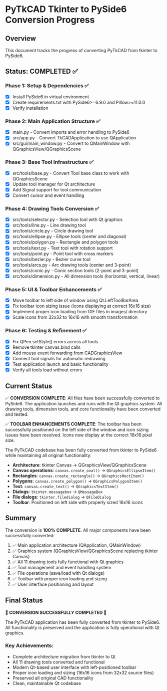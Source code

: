 # PyTkCAD Tkinter to PySide6 Conversion Progress

## Overview
This document tracks the progress of converting PyTkCAD from tkinter to PySide6.

## Status: **COMPLETED** ✅

### Phase 1: Setup & Dependencies ✅
- [x] Install PySide6 in virtual environment
- [x] Create requirements.txt with PySide6>=6.9.0 and Pillow>=11.0.0
- [x] Verify installation

### Phase 2: Main Application Structure ✅
- [x] main.py - Convert imports and error handling to PySide6
- [x] src/app.py - Convert TkCADApplication to use QApplication
- [x] src/gui/main_window.py - Convert to QMainWindow with QGraphicsView/QGraphicsScene

### Phase 3: Base Tool Infrastructure ✅
- [x] src/tools/base.py - Convert Tool base class to work with QGraphicsScene
- [x] Update tool manager for Qt architecture
- [x] Add Signal support for tool communication
- [x] Convert cursor and event handling

### Phase 4: Drawing Tools Conversion ✅
- [x] src/tools/selector.py - Selection tool with Qt graphics
- [x] src/tools/line.py - Line drawing tool
- [x] src/tools/circle.py - Circle drawing tool  
- [x] src/tools/ellipse.py - Ellipse tools (center and diagonal)
- [x] src/tools/polygon.py - Rectangle and polygon tools
- [x] src/tools/text.py - Text tool with rotation support
- [x] src/tools/point.py - Point tool with cross markers
- [x] src/tools/bezier.py - Bezier curve tool
- [x] src/tools/arcs.py - Arc drawing tools (center and 3-point)
- [x] src/tools/conic.py - Conic section tools (2-point and 3-point)
- [x] src/tools/dimension.py - All dimension tools (horizontal, vertical, linear)

### Phase 5: UI & Toolbar Enhancements ✅
- [x] Move toolbar to left side of window using Qt.LeftToolBarArea
- [x] Fix toolbar icon sizing issue (icons displaying at correct 16x16 size)
- [x] Implement proper icon loading from GIF files in images/ directory
- [x] Scale icons from 32x32 to 16x16 with smooth transformation

### Phase 6: Testing & Refinement ✅
- [x] Fix QPen.setStyle() errors across all tools
- [x] Remove tkinter canvas.bind calls
- [x] Add mouse event forwarding from CADGraphicsView
- [x] Connect tool signals for automatic redrawing
- [x] Test application launch and basic functionality
- [x] Verify all tools load without errors

## Current Status

✅ **CONVERSION COMPLETE**: All files have been successfully converted to PySide6. The application launches and runs with the Qt graphics system. All drawing tools, dimension tools, and core functionality have been converted and tested.

✅ **TOOLBAR ENHANCEMENTS COMPLETE**: The toolbar has been successfully positioned on the left side of the window and icon sizing issues have been resolved. Icons now display at the correct 16x16 pixel size.

The PyTkCAD codebase has been fully converted from tkinter to PySide6 while maintaining all original functionality:
- **Architecture**: tkinter Canvas → QGraphicsView/QGraphicsScene
- **Canvas operations**: `canvas.create_oval()` → `QGraphicsEllipseItem()`
- **Rectangles**: `canvas.create_rectangle()` → `QGraphicsRectItem()`
- **Polygons**: `canvas.create_polygon()` → `QGraphicsPolygonItem()`
- **Text**: `canvas.create_text()` → `QGraphicsTextItem()`
- **Dialogs**: `tkinter.messagebox` → `QMessageBox`
- **File dialogs**: `tkinter.filedialog` → `QFileDialog`
- **Toolbar**: Positioned on left side with properly sized 16x16 icons

## Summary

The conversion is **100% COMPLETE**. All major components have been successfully converted:

1. ✅ Main application architecture (QApplication, QMainWindow)
2. ✅ Graphics system (QGraphicsView/QGraphicsScene replacing tkinter Canvas)
3. ✅ All 11 drawing tools fully functional with Qt graphics
4. ✅ Tool management and event handling system
5. ✅ File operations (save/load with Qt dialogs)
6. ✅ Toolbar with proper icon loading and sizing
7. ✅ User interface positioning and layout

## Final Status

**🎉 CONVERSION SUCCESSFULLY COMPLETED 🎉**

The PyTkCAD application has been fully converted from tkinter to PySide6. All functionality is preserved and the application is fully operational with Qt graphics.

### Key Achievements:
- Complete architecture migration from tkinter to Qt
- All 11 drawing tools converted and functional
- Modern Qt-based user interface with left-positioned toolbar
- Proper icon loading and sizing (16x16 icons from 32x32 source files)
- Preserved all original CAD functionality
- Clean, maintainable Qt codebase
